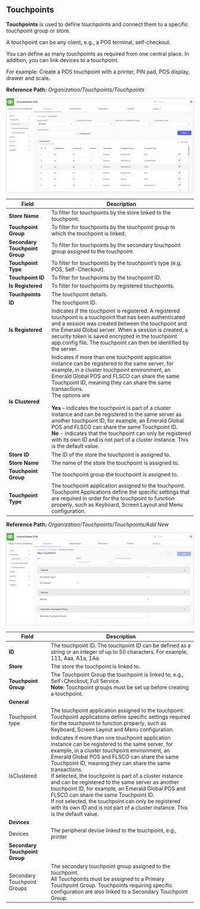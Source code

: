 ## Touchpoints

**Touchpoints** is used to define touchpoints and connect them to a specific touchpoint group or store.

A touchpoint can be any client, e.g., a POS terminal, self-checkout.

You can define as many touchpoints as required from one central place. In addition, you can link devices to a touchpoint.

For example: Create a POS touchpoint with a printer, PIN pad, POS display, drawer and scale.

**Reference Path:** *Organization/Touchpoints/Touchpoints*

![Touchpoints Screen](/Images/TouchpointsScreen.png)

|**Field**|**Description**|
|---------|----------|
|**Store Name**|To filter for touchpoints by the store linked to the touchpoint.|
|**Touchpoint Group**|To filter for touchpoints by the touchpoint group to which the touchpoint is linked.|
|**Secondary Touchpoint Group**|To filter for touchpoints by the secondary touchpoint group assigned to the touchpoint.|
|**Touchpoint Type**|To filter for touchpoints by the touchpoint’s type (e.g. POS, Self-Checkout).|
|**Touchpoint ID**|To filter for touchpoints by the touchpoint ID.|
|**Is Registered**|To filter for touchpoints by registered touchpoints.|
|**Touchpoints**|The touchpoint details.|
|**ID**|The touchpoint ID.|
|**Is Registered**|Indicates if the touchpoint is registered. A registered touchpoint is a touchpoint that has been authenticated and a session was created between the touchpoint and the Emerald Global server. When a session is created, a security token is saved encrypted in the touchpoint app.config file. The touchpoint can then be identified by the server.|
|**Is Clustered**|Indicates if more than one touchpoint application instance can be registered to the same server, for example, in a cluster touchpoint environment, an Emerald Global POS and FLSCO can share the same Touchpoint ID, meaning they can share the same transactions.<BR>The options are<BR><BR>**Yes** – indicates the touchpoint is part of a cluster instance and can be registered to the same server as another touchpoint ID, for example, an Emerald Global POS and FLSCO can share the same Touchpoint ID.<BR>**No** - indicates that the touchpoint can only be registered with its own ID and is not part of a cluster instance. This is the default value.|
|**Store ID**|The ID of the store the touchpoint is assigned to.|
|**Store Name**|The name of the store the touchpoint is assigned to.|
|**Touchpoint Group**|The touchpoint group the touchpoint is assigned to.
|**Touchpoint Type**|The touchpoint application assigned to the touchpoint. Touchpoint Applications define the specific settings that are required in order for the touchpoint to function properly, such as Keyboard, Screen Layout and Menu configuration.|

**Reference Path:** *Organization/Touchpoints/Touchpoints/Add New*

![Touchpoint Form](/Images/TouchpointForm.png)

|**Field**|**Description**|
|---------|----------|
|**ID**|The touchpoint ID. The touchpoint ID can be defined as a string or an integer of up to 50 characters. For example, 111, Aaa, A1a, 1Aa.|
|**Store**|The store the touchpoint is linked to.|
|**Touchpoint Group**|The Touchpoint Group the touchpoint is linked to, e.g., Self-Checkout, Full Service.<BR>**Note:** Touchpoint groups must be set up before creating a touchpoint.|
|**General**||
|Touchpoint type|The touchpoint application assigned to the touchpoint. Touchpoint applications define specific settings required for the touchpoint to function properly, such as Keyboard, Screen Layout and Menu configuration.|
|IsClustered|Indicates if more than one touchpoint application instance can be registered to the same server, for example, in a cluster touchpoint environment, an Emerald Global POS and FLSCO can share the same Touchpoint ID, meaning they can share the same transactions.<BR>If selected, the touchpoint is part of a cluster instance and can be registered to the same server as another touchpoint ID, for example, an Emerald Global POS and FLSCO can share the same Touchpoint ID.<BR>If not selected, the touchpoint can only be registered with its own ID and is not part of a cluster instance. This is the default value.
|**Devices**|
|Devices|The peripheral devise linked to the touchpoint, e.g., printer|
|**Secondary Touchpoint Group**||
|Secondary Touchpoint Groups|The secondary touchpoint group assigned to the touchpoint.<BR>All Touchpoints must be assigned to a Primary Touchpoint Group. Touchpoints requiring specific configuration are also linked to a Secondary Touchpoint Group.|
